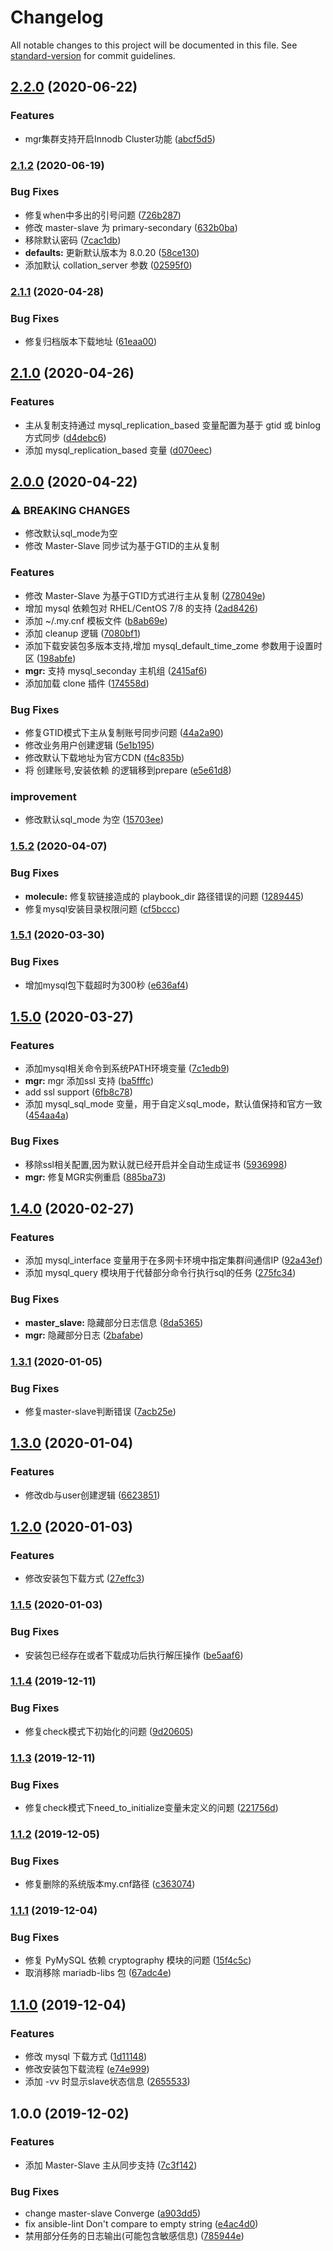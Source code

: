 # Changelog

All notable changes to this project will be documented in this file. See [standard-version](https://github.com/conventional-changelog/standard-version) for commit guidelines.

## [2.2.0](https://github.com/daixijun/ansible-role-mysql/compare/v2.1.2...v2.2.0) (2020-06-22)


### Features

* mgr集群支持开启Innodb Cluster功能 ([abcf5d5](https://github.com/daixijun/ansible-role-mysql/commit/abcf5d51032b21b2d3839f66b45d988ae24d419e))

### [2.1.2](https://github.com/daixijun/ansible-role-mysql/compare/v2.1.1...v2.1.2) (2020-06-19)


### Bug Fixes

* 修复when中多出的引号问题 ([726b287](https://github.com/daixijun/ansible-role-mysql/commit/726b2879ebfbf3269162fbe0d2aa9e240c82465d))
* 修改 master-slave 为 primary-secondary ([632b0ba](https://github.com/daixijun/ansible-role-mysql/commit/632b0ba2ee9bbba9317a5267f8c2ef351a7cdc94))
* 移除默认密码 ([7cac1db](https://github.com/daixijun/ansible-role-mysql/commit/7cac1db9013ed7e454e7882c0163346446938431))
* **defaults:** 更新默认版本为 8.0.20 ([58ce130](https://github.com/daixijun/ansible-role-mysql/commit/58ce13023aa11b44b20f9ce8385cb41610ad3d62))
* 添加默认 collation_server 参数 ([02595f0](https://github.com/daixijun/ansible-role-mysql/commit/02595f0cf7114a3c8771a63fdc671550b02a8ffc))

### [2.1.1](https://github.com/daixijun/ansible-role-mysql/compare/v2.1.0...v2.1.1) (2020-04-28)


### Bug Fixes

* 修复归档版本下载地址 ([61eaa00](https://github.com/daixijun/ansible-role-mysql/commit/61eaa00cf360abd402dc13f8cffa4f5c50db7cd9))

## [2.1.0](https://github.com/daixijun/ansible-role-mysql/compare/v2.0.0...v2.1.0) (2020-04-26)


### Features

* 主从复制支持通过 mysql_replication_based 变量配置为基于 gtid 或 binlog 方式同步 ([d4debc6](https://github.com/daixijun/ansible-role-mysql/commit/d4debc6c806b1965ed4a3bae48fdd2a605fd8693))
* 添加 mysql_replication_based 变量 ([d070eec](https://github.com/daixijun/ansible-role-mysql/commit/d070eec063f421bf88dc056d345f202628d85577))

## [2.0.0](https://github.com/daixijun/ansible-role-mysql/compare/v1.5.2...v2.0.0) (2020-04-22)


### ⚠ BREAKING CHANGES

* 修改默认sql_mode为空
* 修改 Master-Slave 同步试为基于GTID的主从复制

### Features

* 修改 Master-Slave 为基于GTID方式进行主从复制 ([278049e](https://github.com/daixijun/ansible-role-mysql/commit/278049ec1a284df418d10395e6f547b77ec2e685))
* 增加 mysql 依赖包对 RHEL/CentOS 7/8 的支持 ([2ad8426](https://github.com/daixijun/ansible-role-mysql/commit/2ad8426a03bd56dbd5b6ae606dddf4dfa78a4654))
* 添加 ~/.my.cnf 模板文件 ([b8ab69e](https://github.com/daixijun/ansible-role-mysql/commit/b8ab69e81f137faf1a2432cd09dadb9bdfe486b2))
* 添加 cleanup 逻辑 ([7080bf1](https://github.com/daixijun/ansible-role-mysql/commit/7080bf1ca9ed5f84324aa2addde69e060600916d))
* 添加下载安装包多版本支持,增加 mysql_default_time_zome 参数用于设置时区 ([198abfe](https://github.com/daixijun/ansible-role-mysql/commit/198abfe635152d789b6475f0c7a5f82d5301b990))
* **mgr:** 支持 mysql_seconday 主机组 ([2415af6](https://github.com/daixijun/ansible-role-mysql/commit/2415af60eb4ded3cc38a7ef0b6f780ad081499ab))
* 添加加载 clone 插件 ([174558d](https://github.com/daixijun/ansible-role-mysql/commit/174558de47d695e1b6971dd15b7bbeb8ed2f8799))


### Bug Fixes

* 修复GTID模式下主从复制账号同步问题 ([44a2a90](https://github.com/daixijun/ansible-role-mysql/commit/44a2a907270ba4924782ab0f2fe3ae479281ffba))
* 修改业务用户创建逻辑 ([5e1b195](https://github.com/daixijun/ansible-role-mysql/commit/5e1b195a6d12db973b7a0846024bb17ff8e21c50))
* 修改默认下载地址为官方CDN ([f4c835b](https://github.com/daixijun/ansible-role-mysql/commit/f4c835b6986ac5e395fdba7e5f81c0386a6f40ec))
* 将 创建账号,安装依赖 的逻辑移到prepare ([e5e61d8](https://github.com/daixijun/ansible-role-mysql/commit/e5e61d8c1982b4bd9bc6e7133dc3b52c63f6eb81))


### improvement

* 修改默认sql_mode 为空 ([15703ee](https://github.com/daixijun/ansible-role-mysql/commit/15703ee82444e89f2a88adf3798c4ec9bc9c2190))

### [1.5.2](https://github.com/daixijun/ansible-role-mysql/compare/v1.5.1...v1.5.2) (2020-04-07)


### Bug Fixes

* **molecule:** 修复软链接造成的 playbook_dir 路径错误的问题 ([1289445](https://github.com/daixijun/ansible-role-mysql/commit/1289445faf4543a8edcc52c06d363c3243cea1b7))
* 修复mysql安装目录权限问题 ([cf5bccc](https://github.com/daixijun/ansible-role-mysql/commit/cf5bccc0950d9ad949bc1a02cff55f1747c2c49f))

### [1.5.1](https://github.com/daixijun/ansible-role-mysql/compare/v1.5.0...v1.5.1) (2020-03-30)


### Bug Fixes

* 增加mysql包下载超时为300秒 ([e636af4](https://github.com/daixijun/ansible-role-mysql/commit/e636af4af3fc043ede83008734762d33d8f4f938))

## [1.5.0](https://github.com/daixijun/ansible-role-mysql/compare/v1.4.0...v1.5.0) (2020-03-27)


### Features

* 添加mysql相关命令到系统PATH环境变量 ([7c1edb9](https://github.com/daixijun/ansible-role-mysql/commit/7c1edb952e54fa50017159dca9b64cd29a57ed5d))
* **mgr:** mgr 添加ssl 支持 ([ba5fffc](https://github.com/daixijun/ansible-role-mysql/commit/ba5fffc480a6cafc90b3efff743b017b2be04150))
* add ssl support ([6fb8c78](https://github.com/daixijun/ansible-role-mysql/commit/6fb8c78f429c5faf6f819daf3c49b8c138d7b830))
* 添加 mysql_sql_mode 变量，用于自定义sql_mode，默认值保持和官方一致 ([454aa4a](https://github.com/daixijun/ansible-role-mysql/commit/454aa4a79a07e72f3dba2b9fcab29a608a0855bc))


### Bug Fixes

* 移除ssl相关配置,因为默认就已经开启并全自动生成证书 ([5936998](https://github.com/daixijun/ansible-role-mysql/commit/5936998125be19f161441ad70d66777cf428561e))
* **mgr:** 修复MGR实例重启 ([885ba73](https://github.com/daixijun/ansible-role-mysql/commit/885ba73ad76d7d9bd4cc4b9154625e74af04a06f))

## [1.4.0](https://github.com/daixijun/ansible-role-mysql/compare/v1.3.1...v1.4.0) (2020-02-27)


### Features

* 添加 mysql_interface 变量用于在多网卡环境中指定集群间通信IP ([92a43ef](https://github.com/daixijun/ansible-role-mysql/commit/92a43ef202c3f2ea95ce81092a49542b79bb09bb))
* 添加 mysql_query 模块用于代替部分命令行执行sql的任务 ([275fc34](https://github.com/daixijun/ansible-role-mysql/commit/275fc3499f04f4e772cb04e7730c9eceb6f3a14e))


### Bug Fixes

* **master_slave:** 隐藏部分日志信息 ([8da5365](https://github.com/daixijun/ansible-role-mysql/commit/8da53657c66a7bc0c21ad60ea6f03024f0074a20))
* **mgr:** 隐藏部分日志 ([2bafabe](https://github.com/daixijun/ansible-role-mysql/commit/2bafabeac99331d856e0ef1267519012df15ee0a))

### [1.3.1](https://github.com/daixijun/ansible-role-mysql/compare/v1.3.0...v1.3.1) (2020-01-05)


### Bug Fixes

* 修复master-slave判断错误 ([7acb25e](https://github.com/daixijun/ansible-role-mysql/commit/7acb25e52b132f756a7ecbc2ff124d5ca4c6280f))

## [1.3.0](https://github.com/daixijun/ansible-role-mysql/compare/v1.2.0...v1.3.0) (2020-01-04)


### Features

* 修改db与user创建逻辑 ([6623851](https://github.com/daixijun/ansible-role-mysql/commit/66238512e5dc8cd7319c2ac5f55dc148eb01ed35))

## [1.2.0](https://github.com/daixijun/ansible-role-mysql/compare/v1.1.5...v1.2.0) (2020-01-03)


### Features

* 修改安装包下载方式 ([27effc3](https://github.com/daixijun/ansible-role-mysql/commit/27effc36a6211f0cd8f9c9029c813fcc5d64761d))

### [1.1.5](https://github.com/daixijun/ansible-role-mysql/compare/v1.1.4...v1.1.5) (2020-01-03)


### Bug Fixes

* 安装包已经存在或者下载成功后执行解压操作 ([be5aaf6](https://github.com/daixijun/ansible-role-mysql/commit/be5aaf6629c6b909d7a8ef3692798e91b711d7e4))

### [1.1.4](https://github.com/daixijun/ansible-role-mysql/compare/v1.1.3...v1.1.4) (2019-12-11)


### Bug Fixes

* 修复check模式下初始化的问题 ([9d20605](https://github.com/daixijun/ansible-role-mysql/commit/9d20605a2b349cbed949b49ea16e23cd7e6843a6))

### [1.1.3](https://github.com/daixijun/ansible-role-mysql/compare/v1.1.2...v1.1.3) (2019-12-11)


### Bug Fixes

* 修复check模式下need_to_initialize变量未定义的问题 ([221756d](https://github.com/daixijun/ansible-role-mysql/commit/221756d3abb5cd202267bcea8fdb8ee0766838ad))

### [1.1.2](https://github.com/daixijun/ansible-role-mysql/compare/v1.1.1...v1.1.2) (2019-12-05)


### Bug Fixes

* 修复删除的系统版本my.cnf路径 ([c363074](https://github.com/daixijun/ansible-role-mysql/commit/c363074c22bc07e2dc151f37863028c29f154c48))

### [1.1.1](https://github.com/daixijun/ansible-role-mysql/compare/v1.1.0...v1.1.1) (2019-12-04)


### Bug Fixes

* 修复 PyMySQL 依赖 cryptography 模块的问题 ([15f4c5c](https://github.com/daixijun/ansible-role-mysql/commit/15f4c5c1c9eb9a951962a9b3f9237ffbf18fda2e))
* 取消移除 mariadb-libs 包 ([67adc4e](https://github.com/daixijun/ansible-role-mysql/commit/67adc4e667144e168a22f2f5a4d8ad89b6c4a10f))

## [1.1.0](https://github.com/daixijun/ansible-role-mysql/compare/v1.0.0...v1.1.0) (2019-12-04)


### Features

* 修改 mysql 下载方式 ([1d11148](https://github.com/daixijun/ansible-role-mysql/commit/1d11148ee40cf142805932d9bfb83ed7c42b3c6d))
* 修改安装包下载流程 ([e74e999](https://github.com/daixijun/ansible-role-mysql/commit/e74e99952b9222560e0456b4a4ad63d305f528b7))
* 添加 -vv 时显示slave状态信息 ([2655533](https://github.com/daixijun/ansible-role-mysql/commit/2655533ceab4622be0803f214eb843c73fcc70ea))

## 1.0.0 (2019-12-02)


### Features

* 添加 Master-Slave 主从同步支持 ([7c3f142](https://github.com/daixijun/ansible-role-mysql/commit/7c3f142106fff7070818c45b05e1f6f61b0a4165))


### Bug Fixes

* change master-slave Converge ([a903dd5](https://github.com/daixijun/ansible-role-mysql/commit/a903dd5db31e5b14e790cace5d5c584f4c2ef4cc))
* fix ansible-lint  Don't compare to empty string ([e4ac4d0](https://github.com/daixijun/ansible-role-mysql/commit/e4ac4d0bd9658b4a3c16593f06245bf8599c3036))
* 禁用部分任务的日志输出(可能包含敏感信息) ([785944e](https://github.com/daixijun/ansible-role-mysql/commit/785944e7e5f8cdad3d77f7814c084f5a8f03fdda))
